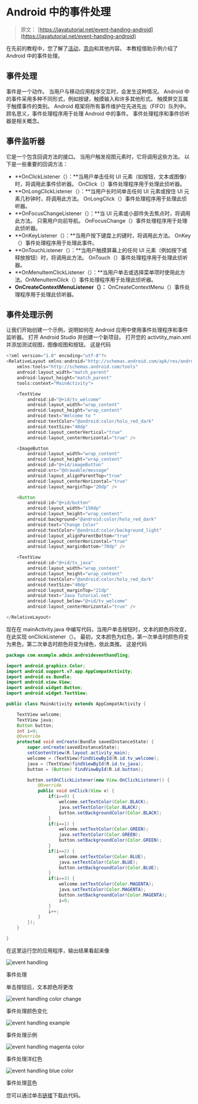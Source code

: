 # Android 中的事件处理

> 原文： [https://javatutorial.net/event-handing-android](https://javatutorial.net/event-handing-android)

在先前的教程中，您了解了[活动](https://javatutorial.net/android-activity-example)，[意向](https://javatutorial.net/android-intent-example)和其他内容。 本教程借助示例介绍了 Android 中的事件处理。

## **事件处理**

事件是一个动作。 当用户与移动应用程序交互时，会发生这种情况。 Android 中的事件采用多种不同形式，例如按键，触摸输入和许多其他形式。 触摸屏交互属于触摸事件的类别。 Android 框架将所有事件维护在先进先出（FIFO）队列中。 顾名思义，事件处理程序用于处理 Android 中的事件。 事件处理程序和事件侦听器是相关概念。

## **事件监听器**

它是一个包含回调方法的接口。 当用户触发视图元素时，它将调用这些方法。 以下是一些重要的回调方法：

*   **OnClickListener（）：**当用户单击任何 UI 元素（如按钮，文本或图像）时，将调用此事件侦听器。 OnClick（）事件处理程序用于处理此侦听器。
*   **OnLongClickListener（）：**当用户长时间单击任何 UI 元素或按住 UI 元素几秒钟时，将调用此方法。 OnLongClick（）事件处理程序用于处理此侦听器。
*   **OnFocusChangeListener（）：**当 UI 元素或小部件失去焦点时，将调用此方法。 只需用户向前导航。 OnFocusChange（）事件处理程序用于处理此侦听器。
*   **OnKeyListener（）：**当用户按下键盘上的键时，将调用此方法。 OnKey（）事件处理程序用于处理此事件。
*   **OnTouchListener（）：**当用户触摸屏幕上的任何 UI 元素（例如按下或释放按钮）时，将调用此方法。 OnTouch（）事件处理程序用于处理此侦听器。
*   **OnMenuItemClickListener（）：**当用户单击或选择菜单项时使用此方法。OnMenuItemClick（）事件处理程序用于处理此侦听器。
*   **OnCreateContextMenuListener（）：** OnCreateContextMenu（）事件处理程序用于处理此侦听器。

## **事件处理示例**

让我们开始创建一个示例，说明如何在 Android 应用中使用事件处理程序和事件监听器。 打开 Android Studio 并创建一个新项目。 打开您的 activtity_main.xml 并添加测试视图，图像视图和按钮。 这是代码

```java
<?xml version="1.0" encoding="utf-8"?>
<RelativeLayout xmlns:android="http://schemas.android.com/apk/res/android"
    xmlns:tools="http://schemas.android.com/tools"
    android:layout_width="match_parent"
    android:layout_height="match_parent"
    tools:context="MainActivity">

    <TextView
        android:id="@+id/tv_welcome"
        android:layout_width="wrap_content"
        android:layout_height="wrap_content"
        android:text="Welcome to "
        android:textColor="@android:color/holo_red_dark"
        android:textSize="40dp"
        android:layout_centerVertical="true"
        android:layout_centerHorizontal="true" />

    <ImageButton
        android:layout_width="wrap_content"
        android:layout_height="wrap_content"
        android:id="@+id/imageButton"
        android:src="@drawable/message"
        android:layout_alignParentTop="true"
        android:layout_centerHorizontal="true"
        android:layout_marginTop="20dp" />

    <Button
        android:id="@+id/button"
        android:layout_width="150dp"
        android:layout_height="wrap_content"
        android:background="@android:color/holo_red_dark"
        android:text="Change Color"
        android:textColor="@android:color/background_light"
        android:layout_alignParentBottom="true"
        android:layout_centerHorizontal="true"
        android:layout_marginBottom="70dp" />

    <TextView
        android:id="@+id/tv_java"
        android:layout_width="wrap_content"
        android:layout_height="wrap_content"
        android:textColor="@android:color/holo_red_dark"
        android:textSize="40dp"
        android:layout_marginTop="21dp"
        android:text="Java Tutorial.net"
        android:layout_below="@+id/tv_welcome"
        android:layout_centerHorizontal="true" />

</RelativeLayout>
```

现在在 mainActivity.java 中编写代码，当用户单击按钮时，文本的颜色将改变，在此实现 onClickListener（）。 最初，文本颜色为红色，第一次单击时颜色将变为黑色，第二次单击时颜色将变为绿色，依此类推。 这是代码

```java
package com.example.admin.androideventhandling;

import android.graphics.Color;
import android.support.v7.app.AppCompatActivity;
import android.os.Bundle;
import android.view.View;
import android.widget.Button;
import android.widget.TextView;

public class MainActivity extends AppCompatActivity {

    TextView welcome;
    TextView java;
    Button button;
    int i=0;
    @Override
    protected void onCreate(Bundle savedInstanceState) {
        super.onCreate(savedInstanceState);
        setContentView(R.layout.activity_main);
        welcome = (TextView)findViewById(R.id.tv_welcome);
        java = (TextView)findViewById(R.id.tv_java);
        button = (Button) findViewById(R.id.button);

        button.setOnClickListener(new View.OnClickListener() {
            @Override
            public void onClick(View v) {
                if(i==0) {
                    welcome.setTextColor(Color.BLACK);
                    java.setTextColor(Color.BLACK);
                    button.setBackgroundColor(Color.BLACK);
                }
                if(i==1) {
                    welcome.setTextColor(Color.GREEN);
                    java.setTextColor(Color.GREEN);
                    button.setBackgroundColor(Color.GREEN);
                }
                if(i==2) {
                    welcome.setTextColor(Color.BLUE);
                    java.setTextColor(Color.BLUE);
                    button.setBackgroundColor(Color.BLUE);
                }
                if(i==3) {
                    welcome.setTextColor(Color.MAGENTA);
                    java.setTextColor(Color.MAGENTA);
                    button.setBackgroundColor(Color.MAGENTA);
                    i=0;
                }
                i++;
            }
        });
    }

}

```

在这里运行您的应用程序，输出结果看起来像

![event handling](img/3e5bcd9c4512287b20d2653d9e21babb.jpg)

事件处理

单击按钮后，文本颜色将更改

![event handling color change](img/688521c8d672c3668aa3e6610c48c167.jpg)

事件处理颜色变化

![event handling example](img/6a9836ffdfbc913220332a5d470f3480.jpg)

事件处理示例

![event handling magenta color](img/37effe88fda1fcf0943efceefaf84014.jpg)

事件处理洋红色

![event handling blue color](img/5cc9d67c96e95e109ec1d2a67d343083.jpg)

事件处理蓝色

您可以通过单击[链接](https://github.com/JavaTutorialNetwork/Tutorials/blob/master/AndroidEventHandling.rar)下载此代码。